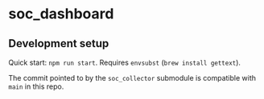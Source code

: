 # soc_dashboard

## Development setup

Quick start: `npm run start`. Requires `envsubst` (`brew install gettext`).

The commit pointed to by the `soc_collector` submodule is compatible with `main` in this repo.
